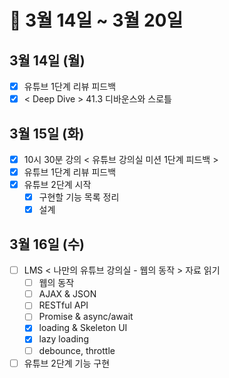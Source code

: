 # 🐯 3월 14일 ~ 3월 20일

## 3월 14일 (월)

- [x] 유튜브 1단계 리뷰 피드백
- [x] < Deep Dive > 41.3 디바운스와 스로틀

## 3월 15일 (화)

- [x] 10시 30분 강의 < 유튜브 강의실 미션 1단계 피드백 >
- [x] 유튜브 1단계 리뷰 피드백
- [x] 유튜브 2단계 시작
  - [x] 구현할 기능 목록 정리
  - [x] 설계

## 3월 16일 (수)

- [ ] LMS < 나만의 유튜브 강의실 - 웹의 동작 > 자료 읽기
  - [ ] 웹의 동작
  - [ ] AJAX & JSON
  - [ ] RESTful API
  - [ ] Promise & async/await
  - [x] loading & Skeleton UI
  - [x] lazy loading
  - [ ] debounce, throttle
- [ ] 유튜브 2단계 기능 구현
